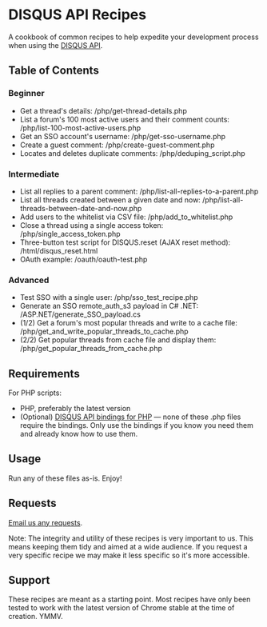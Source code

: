 # DISQUS API Recipes

A cookbook of common recipes to help expedite your development process when using the [DISQUS API](http://disqus.com/api).

## Table of Contents

### Beginner 

* Get a thread's details: /php/get-thread-details.php
* List a forum's 100 most active users and their comment counts: /php/list-100-most-active-users.php
* Get an SSO account's username: /php/get-sso-username.php
* Create a guest comment: /php/create-guest-comment.php
* Locates and deletes duplicate comments: /php/deduping_script.php

### Intermediate

* List all replies to a parent comment: /php/list-all-replies-to-a-parent.php
* List all threads created between a given date and now: /php/list-all-threads-between-date-and-now.php
* Add users to the whitelist via CSV file: /php/add_to_whitelist.php
* Close a thread using a single access token: /php/single_access_token.php
* Three-button test script for DISQUS.reset (AJAX reset method): /html/disqus_reset.html
* OAuth example: /oauth/oauth-test.php

### Advanced
* Test SSO with a single user: /php/sso_test_recipe.php
* Generate an SSO remote_auth_s3 payload in C# .NET: /ASP.NET/generate_SSO_payload.cs
* (1/2) Get a forum's most popular threads and write to a cache file: /php/get_and_write_popular_threads_to_cache.php
* (2/2) Get popular threads from cache file and display them: /php/get_popular_threads_from_cache.php

## Requirements

For PHP scripts:

* PHP, preferably the latest version
* (Optional) [DISQUS API bindings for PHP](https://github.com/disqus/disqus-php) — none of these .php files require the bindings. Only use the bindings if you know you need them and already know how to use them.

## Usage

Run any of these files as-is. Enjoy!

## Requests

[Email us any requests](http://disqus.com/support).

Note: The integrity and utility of these recipes is very important to us. This means keeping them tidy and aimed at a wide audience. If you request a very specific recipe we may make it less specific so it's more accessible.

## Support

These recipes are meant as a starting point. Most recipes have only been tested to work with the latest version of Chrome stable at the time of creation. YMMV.
